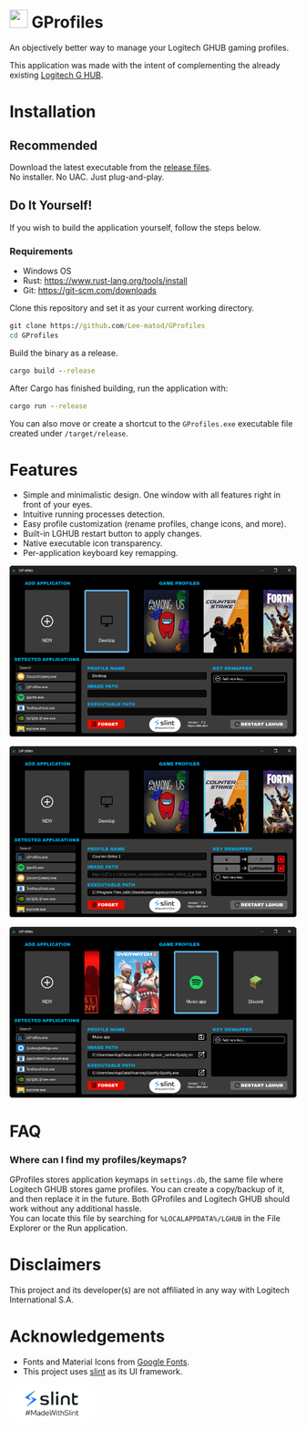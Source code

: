 # <img src="https://github.com/Lee-matod/GProfiles/blob/main/assets/app.ico?raw=true" width=32 height=32> GProfiles

An objectively better way to manage your Logitech GHUB gaming profiles.

This application was made with the intent of complementing the already existing [Logitech G HUB](https://www.logitechg.com/en-us/innovation/g-hub.html).

# Installation

## Recommended

Download the latest executable from the [release files](https://github.com/Lee-matod/GProfiles/releases).  
No installer. No UAC. Just plug-and-play.

## Do It Yourself!

If you wish to build the application yourself, follow the steps below.

### Requirements

- Windows OS
- Rust: https://www.rust-lang.org/tools/install
- Git: https://git-scm.com/downloads

Clone this repository and set it as your current working directory.

```cmd
git clone https://github.com/Lee-matod/GProfiles
cd GProfiles
```

Build the binary as a release.

```cmd
cargo build --release
```

After Cargo has finished building, run the application with:

```cmd
cargo run --release
```

You can also move or create a shortcut to the `GProfiles.exe` executable file created under `/target/release`.

# Features

- Simple and minimalistic design. One window with all features right in front of your eyes.
- Intuitive running processes detection.
- Easy profile customization (rename profiles, change icons, and more).
- Built-in LGHUB restart button to apply changes.
- Native executable icon transparency.
- Per-application keyboard key remapping.

![Desktop screenshot](https://github.com/Lee-matod/GProfiles/blob/main/.github/assets/gprofiles-desktop.png?raw=true)

![Installed Profile screenshot](https://github.com/Lee-matod/GProfiles/blob/main/.github/assets/gprofiles-installed.png?raw=true)

![Custom Profile screenshot](https://github.com/Lee-matod/GProfiles/blob/main/.github/assets/gprofiles-custom.png?raw=true)

# FAQ

### Where can I find my profiles/keymaps?

GProfiles stores application keymaps in `settings.db`, the same file where Logitech GHUB stores game profiles. You can create a copy/backup of it, and then replace it in the future. Both GProfiles and Logitech GHUB should work without any additional hassle.  
You can locate this file by searching for `%LOCALAPPDATA%/LGHUB` in the File Explorer or the Run application.

# Disclaimers

This project and its developer(s) are not affiliated in any way with Logitech International S.A.

# Acknowledgements

- Fonts and Material Icons from [Google Fonts](https://fonts.google.com).
- This project uses [slint](https://slint.dev/) as its UI framework.

<a href="https://github.com/slint-ui/slint">
    <img src="https://github.com/slint-ui/slint/blob/master/logo/MadeWithSlint-logo-dark.png?raw=true" alt="https://slint.dev/" width=150 />
</a>
